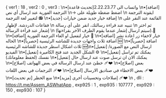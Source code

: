 { ver1 : 18 ,  ver2 : 0 ,  ver3 :  \n•[تحديث قاعدة]واتساب الى 2.22.23.77  \n•[اضافة]  الترجمة الفورية عند ارسال أي نص  \n-> اضغط ضغطة طويلة على \n ايقونة الترجمة لتغيير لغة الترجمة 📻 \n•[جديد] إضافة خيار جديد ضمن خيارات \n القائمة عند النقر على فقاعات الدردشة. لإظهار \n تنبيه عند قراءة رسالتك، انقر على أي رسالة \n ثم اختر إشعار عند قرأءة الرسالة \n (سيتم ارسال إشعار عندما يقوم الطرف الآخر بقراءتها).🌸  \n•[اضافة] خيار لتفعيل او الغاء الترجمة الفورية 💎 \n•[اضافة] خيار لاخفاء زر اعادة نشر الحاله \n•[حصرياً] اضافة ثلاث واجهات جديدة للشاشه الرئيسية 🆕 \n•[حصرياً] اضافة ثلاث اشكال اسطر جديذة للشاشه الرئيسية   🆕\n•[تفعيل] ارسال النص مع الصورة/الفيديو \n•[تفعيل]  الشكل الجديد عند فتح الكاميرة ⚙ \n•[تفعيل]  يمكنك تم تراسل نفسك (لحفظ معلوماتك) \n•[تفعيل]  يمكنك الان ان ترسل صوت عند ارسال حال  \n•[اصلاح]  خطئ عند ارسال الرسالة في بعض الهواتف ❤️‍🩹 \n•[اصلاح]  بعض الترجمات في بعض اللغات ❤️‍🩹  \n•[اصلاح]  بعض الاخطاء في صناديق الارسال ❤️‍🩹 \n•[تم تحديث] منع الحظر  \n•[مزيد]  إصلاحات وتحسينات أخرى ❤️‍🩹 \n  ,  dli : https://t.me/Assem_ASWhatApp ,  exp925 : 1 ,  exp935 : 107777 ,  exp929 : 150 ,  exp930 : 107 }

